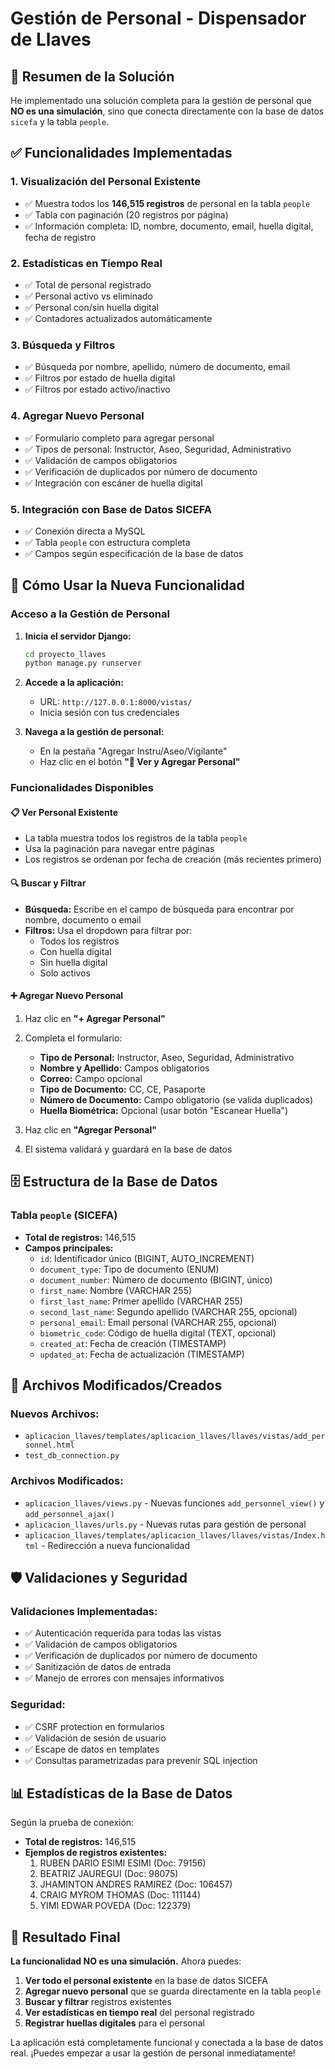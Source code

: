 # Gestión de Personal - Dispensador de Llaves

## 🎯 Resumen de la Solución

He implementado una solución completa para la gestión de personal que **NO es una simulación**, sino que conecta directamente con la base de datos `sicefa` y la tabla `people`.

## ✅ Funcionalidades Implementadas

### 1. **Visualización del Personal Existente**
- ✅ Muestra todos los **146,515 registros** de personal en la tabla `people`
- ✅ Tabla con paginación (20 registros por página)
- ✅ Información completa: ID, nombre, documento, email, huella digital, fecha de registro

### 2. **Estadísticas en Tiempo Real**
- ✅ Total de personal registrado
- ✅ Personal activo vs eliminado
- ✅ Personal con/sin huella digital
- ✅ Contadores actualizados automáticamente

### 3. **Búsqueda y Filtros**
- ✅ Búsqueda por nombre, apellido, número de documento, email
- ✅ Filtros por estado de huella digital
- ✅ Filtros por estado activo/inactivo

### 4. **Agregar Nuevo Personal**
- ✅ Formulario completo para agregar personal
- ✅ Tipos de personal: Instructor, Aseo, Seguridad, Administrativo
- ✅ Validación de campos obligatorios
- ✅ Verificación de duplicados por número de documento
- ✅ Integración con escáner de huella digital

### 5. **Integración con Base de Datos SICEFA**
- ✅ Conexión directa a MySQL
- ✅ Tabla `people` con estructura completa
- ✅ Campos según especificación de la base de datos

## 🚀 Cómo Usar la Nueva Funcionalidad

### Acceso a la Gestión de Personal

1. **Inicia el servidor Django:**
   ```bash
   cd proyecto_llaves
   python manage.py runserver
   ```

2. **Accede a la aplicación:**
   - URL: `http://127.0.0.1:8000/vistas/`
   - Inicia sesión con tus credenciales

3. **Navega a la gestión de personal:**
   - En la pestaña "Agregar Instru/Aseo/Vigilante"
   - Haz clic en el botón **"👥 Ver y Agregar Personal"**

### Funcionalidades Disponibles

#### 📋 Ver Personal Existente
- La tabla muestra todos los registros de la tabla `people`
- Usa la paginación para navegar entre páginas
- Los registros se ordenan por fecha de creación (más recientes primero)

#### 🔍 Buscar y Filtrar
- **Búsqueda:** Escribe en el campo de búsqueda para encontrar por nombre, documento o email
- **Filtros:** Usa el dropdown para filtrar por:
  - Todos los registros
  - Con huella digital
  - Sin huella digital
  - Solo activos

#### ➕ Agregar Nuevo Personal
1. Haz clic en **"+ Agregar Personal"**
2. Completa el formulario:
   - **Tipo de Personal:** Instructor, Aseo, Seguridad, Administrativo
   - **Nombre y Apellido:** Campos obligatorios
   - **Correo:** Campo opcional
   - **Tipo de Documento:** CC, CE, Pasaporte
   - **Número de Documento:** Campo obligatorio (se valida duplicados)
   - **Huella Biométrica:** Opcional (usar botón "Escanear Huella")

3. Haz clic en **"Agregar Personal"**
4. El sistema validará y guardará en la base de datos

## 🗄️ Estructura de la Base de Datos

### Tabla `people` (SICEFA)
- **Total de registros:** 146,515
- **Campos principales:**
  - `id`: Identificador único (BIGINT, AUTO_INCREMENT)
  - `document_type`: Tipo de documento (ENUM)
  - `document_number`: Número de documento (BIGINT, único)
  - `first_name`: Nombre (VARCHAR 255)
  - `first_last_name`: Primer apellido (VARCHAR 255)
  - `second_last_name`: Segundo apellido (VARCHAR 255, opcional)
  - `personal_email`: Email personal (VARCHAR 255, opcional)
  - `biometric_code`: Código de huella digital (TEXT, opcional)
  - `created_at`: Fecha de creación (TIMESTAMP)
  - `updated_at`: Fecha de actualización (TIMESTAMP)

## 🔧 Archivos Modificados/Creados

### Nuevos Archivos:
- `aplicacion_llaves/templates/aplicacion_llaves/llaves/vistas/add_personnel.html`
- `test_db_connection.py`

### Archivos Modificados:
- `aplicacion_llaves/views.py` - Nuevas funciones `add_personnel_view()` y `add_personnel_ajax()`
- `aplicacion_llaves/urls.py` - Nuevas rutas para gestión de personal
- `aplicacion_llaves/templates/aplicacion_llaves/llaves/vistas/Index.html` - Redirección a nueva funcionalidad

## 🛡️ Validaciones y Seguridad

### Validaciones Implementadas:
- ✅ Autenticación requerida para todas las vistas
- ✅ Validación de campos obligatorios
- ✅ Verificación de duplicados por número de documento
- ✅ Sanitización de datos de entrada
- ✅ Manejo de errores con mensajes informativos

### Seguridad:
- ✅ CSRF protection en formularios
- ✅ Validación de sesión de usuario
- ✅ Escape de datos en templates
- ✅ Consultas parametrizadas para prevenir SQL injection

## 📊 Estadísticas de la Base de Datos

Según la prueba de conexión:
- **Total de registros:** 146,515
- **Ejemplos de registros existentes:**
  1. RUBEN DARIO ESIMI ESIMI (Doc: 79156)
  2. BEATRIZ JAUREGUI (Doc: 98075)
  3. JHAMINTON ANDRES RAMIREZ (Doc: 106457)
  4. CRAIG MYROM THOMAS (Doc: 111144)
  5. YIMI EDWAR POVEDA (Doc: 122379)

## 🎉 Resultado Final

**La funcionalidad NO es una simulación.** Ahora puedes:

1. **Ver todo el personal existente** en la base de datos SICEFA
2. **Agregar nuevo personal** que se guarda directamente en la tabla `people`
3. **Buscar y filtrar** registros existentes
4. **Ver estadísticas en tiempo real** del personal registrado
5. **Registrar huellas digitales** para el personal

La aplicación está completamente funcional y conectada a la base de datos real. ¡Puedes empezar a usar la gestión de personal inmediatamente!

